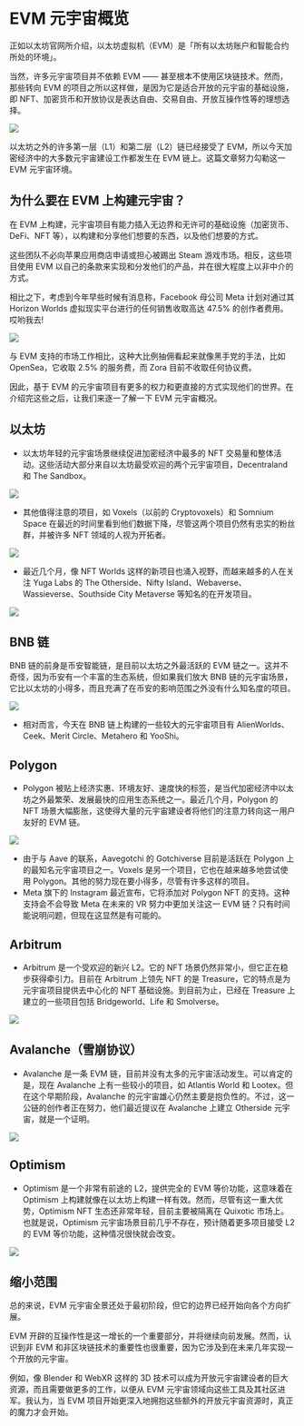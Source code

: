 # EVM 元宇宙概览

正如以太坊官网所介绍，以太坊虚拟机（EVM）是「所有以太坊账户和智能合约所处的环境」。

当然，许多元宇宙项目并不依赖 EVM —— 甚至根本不使用区块链技术。然而，那些转向 EVM 的项目之所以这样做，是因为它是适合开放的元宇宙的基础设施，即 NFT、加密货币和开放协议是表达自由、交易自由、开放互操作性等的理想选择。

![](./cover.jpg)

以太坊之外的许多第一层（L1）和第二层（L2）链已经接受了 EVM，所以今天加密经济中的大多数元宇宙建设工作都发生在 EVM 链上。这篇文章努力勾勒这一 EVM 元宇宙环境。

## 为什么要在 EVM 上构建元宇宙？

在 EVM 上构建，元宇宙项目有能力插入无边界和无许可的基础设施（加密货币、DeFi、NFT 等），以构建和分享他们想要的东西，以及他们想要的方式。

这些团队不必向苹果应用商店申请或担心被踢出 Steam 游戏市场。相反，这些项目使用 EVM 以自己的条款来实现和分发他们的产品，并在很大程度上以非中介的方式。

相比之下，考虑到今年早些时候有消息称，Facebook 母公司 Meta 计划对通过其 Horizon Worlds 虚拟现实平台进行的任何销售收取高达 47.5% 的创作者费用。哎哟我去!

![](./01.png)

与 EVM 支持的市场工作相比，这种大比例抽佣看起来就像黑手党的手法，比如 OpenSea，它收取 2.5% 的服务费，而 Zora 目前不收取任何协议费。

因此，基于 EVM 的元宇宙项目有更多的权力和更直接的方式实现他们的世界。在介绍完这些之后，让我们来逐一了解一下 EVM 元宇宙概况。

## 以太坊

- 以太坊年轻的元宇宙场景继续促进加密经济中最多的 NFT 交易量和整体活动。这些活动大部分来自以太坊最受欢迎的两个元宇宙项目，Decentraland 和 The Sandbox。

![](./02.png)

- 其他值得注意的项目，如 Voxels（以前的 Cryptovoxels）和 Somnium Space 在最近的时间里看到他们数据下降，尽管这两个项目仍然有忠实的粉丝群，并被许多 NFT 领域的人视为开拓者。

![](./03.png)

- 最近几个月，像 NFT Worlds 这样的新项目也涌入视野，而越来越多的人在关注 Yuga Labs 的 The Otherside、Nifty Island、Webaverse、Wassieverse、Southside City Metaverse 等知名的在开发项目。

![](./04.png)

## BNB 链

BNB 链的前身是币安智能链，是目前以太坊之外最活跃的 EVM 链之一。这并不奇怪，因为币安有一个丰富的生态系统，但如果我们放大 BNB 链的元宇宙场景，它比以太坊的小得多，而且充满了在币安的影响范围之外没有什么知名度的项目。

![](bnbchain.jpg)

- 相对而言，今天在 BNB 链上构建的一些较大的元宇宙项目有 AlienWorlds、Ceek、Merit Circle、Metahero 和 YooShi。

## Polygon

- Polygon 被贴上经济实惠、环境友好、速度快的标签，是当代加密经济中以太坊之外最繁荣、发展最快的应用生态系统之一。最近几个月，Polygon 的 NFT 场景大幅膨胀，这使得大量的元宇宙建设者将他们的注意力转向这一用户友好的 EVM 链。

![](./landscape.jpg)

- 由于与 Aave 的联系，Aavegotchi 的 Gotchiverse 目前是活跃在 Polygon 上的最知名元宇宙项目之一。Voxels 是另一个项目，它也在越来越多地尝试使用 Polygon。其他的努力现在要小得多，尽管有许多这样的项目。
- Meta 旗下的 Instagram 最近宣布，它将添加对 Polygon NFT 的支持。这种支持会不会导致 Meta 在未来的 VR 努力中更加关注这一 EVM 链？只有时间能说明问题，但现在这显然是有可能的。

## Arbitrum

- Arbitrum 是一个受欢迎的新兴 L2。它的 NFT 场景仍然非常小，但它正在稳步获得牵引力。目前在 Arbitrum 上领先 NFT 的是 Treasure，它的特点是为元宇宙项目提供去中心化的 NFT 基础设施。到目前为止，已经在 Treasure 上建立的一些项目包括 Bridgeworld、Life 和 Smolverse。

![](./05.png)

## Avalanche（雪崩协议）

- Avalanche 是一条 EVM 链，目前并没有太多的元宇宙活动发生。可以肯定的是，现在 Avalanche 上有一些较小的项目，如 Atlantis World 和 Lootex。但在这个早期阶段，Avalanche 的元宇宙雄心仍然主要是抱负性的。不过，这一公链的创作者正在努力，他们最近提议在 Avalanche 上建立 Otherside 元宇宙，就是一个证明。

![](./06.png)

## Optimism

- Optimism 是一个非常有前途的 L2，提供完全的 EVM 等价功能，这意味着在 Optimism 上构建就像在以太坊上构建一样有效。然而，尽管有这一重大优势，Optimism NFT 生态还非常年轻，目前主要被隔离在 Quixotic 市场上。也就是说，Optimism 元宇宙场景目前几乎不存在，预计随着更多项目接受 L2 的 EVM 等价功能，这种情况很快就会改变。

![](./07.png)

## 缩小范围

总的来说，EVM 元宇宙全景还处于最初阶段，但它的边界已经开始向各个方向扩展。

EVM 开辟的互操作性是这一增长的一个重要部分，并将继续向前发展。然而，认识到非 EVM 和非区块链技术的重要性也很重要，因为它涉及到在未来几年实现一个开放的元宇宙。

例如，像 Blender 和 WebXR 这样的 3D 技术可以成为开放元宇宙建设者的巨大资源，而且需要做更多的工作，以便从 EVM 元宇宙领域向这些工具及其社区进军。我认为，当 EVM 项目开始更深入地拥抱这些额外的开放元宇宙资源时，真正的魔力才会开始。
